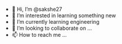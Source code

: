 - 👋 Hi, I’m @sakshe27
- 👀 I’m interested in learning something new
- 🌱 I’m currently learning engineering
- 💞️ I’m looking to collaborate on ...
- 📫 How to reach me ...

<!---
sakshe27/sakshe27 is a ✨ special ✨ repository because its `README.md` (this file) appears on your GitHub profile.
You can click the Preview link to take a look at your changes.
--->
